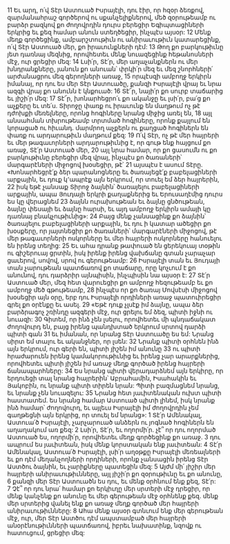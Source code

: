 11 Եւ արդ, ո՛վ Տէր Աստուած Իսրայէլի, դու էիր, որ հզօր ձեռքով, զարմանահրաշ գործերով ու սքանչելիքներով, մեծ զօրութեամբ ու բարձր բազկով քո ժողովրդին դուրս բերեցիր Եգիպտացիների երկրից եւ քեզ համար անուն ստեղծեցիր, ինչպէս այսօր: 12 Մենք մեղք գործեցինք, ամբարշտութիւն ու անիրաւութիւն կատարեցինք, ո՛վ Տէր Աստուած մեր, քո իրաւունքների դէմ: 13 Թող քո բարկութիւնը յետ դառնայ մեզնից, որովհետեւ մենք նուազեցինք հեթանոսների մէջ, ուր ցրեցիր մեզ: 14 Լսի՛ր, Տէ՛ր, մեր աղաչանքներն ու մեր խնդրանքները, յանուն քո անուան՝ փրկի՛ր մեզ եւ մեզ շնորհների՛ արժանացրու մեզ գերողների առաջ, 15 որպէսզի ամբողջ երկիրն իմանայ, որ դու ես մեր Տէր Աստուածը, քանզի Իսրայէլի վրայ եւ նրա ազգի վրայ քո անունն է կնքուած: 16 Տէ՜ր, նայի՛ր քո սուրբ տաճարից եւ յիշի՛ր մեզ: 17 Տէ՜ր, խոնարհեցրո՛ւ քո ականջը եւ լսի՛ր, բա՛ց քո աչքերը եւ տե՛ս. Տիրոջը փառք ու իրաւունք են մաղթում ոչ թէ դժոխքի մեռելները, որոնց հոգիները նրանց միջից առել են, 18 այլ անսահման տխրութեամբ տրտմած հոգիները, որոնք քայլում են կորացած ու հիւանդ. մարմրող աչքերն ու քաղցած հոգիներն են փառք ու արդարութիւն մաղթում քեզ:
19 Ո՛վ Տէր, ոչ թէ մեր հայրերի եւ մեր թագաւորների արդարութիւնից է, որ գութ ենք հայցում քո առաջ, Տէ՛ր Աստուած մեր, 20 այլ նրա համար, որ քո ցասումն ու քո բարկութիւնը բերեցիր մեզ վրայ, ինչպէս քո ծառաների՝ մարգարէների միջոցով խօսեցիր, թէ՝ 21 այսպէս է ասում Տէրը. «Խոնարհեցրէ՛ք ձեր պարանոցները եւ ծառայեցէ՛ք բաբելացիների արքային, եւ դուք կ՚ապրէք այն երկրում, որ տուել եմ ձեր հայրերին, 22 իսկ եթէ չանսաք Տիրոջ ձայնին՝ ծառայելու բաբելացիների արքային, ապա Յուդայի երկրի քաղաքներից եւ Երուսաղէմից դուրս ես կը վերացնեմ 23 ձայնն ուրախութեան եւ ձայնը ցնծութեան, ձայնը փեսայի եւ ձայնը հարսի, եւ այդ ամբողջ երկիրն ամայի կը դառնայ բնակչութիւնից»:
24 Բայց մենք չանսացինք քո ձայնին՝ ծառայելու բաբելացիների արքային, եւ դու ի կատար ածեցիր քո խօսքերը, որ յայտնեցիր քո ծառաների՝ մարգարէների միջոցով, թէ մեր թագաւորների ոսկորները եւ մեր հայրերի ոսկորները հանուելու են իրենց տեղից: 25 Եւ ահա դրանք թափուած են ցերեկուայ տօթին ու գիշերուայ ցրտին, իսկ իրենք իրենց վախճանը գտան չարաչար ցաւերով, սովով, սրով ու գերութեամբ: 26 Իսրայէլի տան եւ Յուդայի տան չարութեան պատճառով քո տաճարը, որը կոչւում է քո անունով, դու դարձրիր այնպիսին, ինչպիսին նա այսօր է:
27 Տէ՛ր Աստուած մեր, մեզ հետ վարուեցիր քո ամբողջ հեզութեամբ եւ քո ամբողջ մեծ գթութեամբ, 28 ինչպէս որ քո ծառայ Մովսէսի միջոցով խօսեցիր այն օրը, երբ դու Իսրայէլի որդիների առաջ պատուիրեցիր գրել քո օրէնքը եւ ասել. 29 «Եթէ դուք չլսէք իմ ձայնը, ապա ձեր բարձրագոչ շռինդը ազգերի մէջ, ուր ցրելու եմ ձեզ, պիտի իջնի ու նուազի: 30 Գիտեմ, որ ինձ չեն լսելու, որովհետեւ մի պնդաճակատ ժողովուրդ են, բայց իրենց պանդխտած երկրում սրտով դարձի պիտի գան 31 եւ իմանան, որ նրանց Տէր Աստուածը ես եմ: Նրանց սիրտ եմ տալու եւ ականջներ, որ լսեն: 32 Նրանք պիտի օրհնեն ինձ այն երկրում, ուր գերի են, պիտի յիշեն իմ անունը 33 ու պիտի հրաժարուեն իրենց կամակորութիւնից եւ իրենց չար արարքներից, որովհետեւ պիտի յիշեն իմ առաջ մեղք գործած իրենց հայրերի ճանապարհները: 34 Ես նրանց պիտի վերադարձնեմ այն երկիրը, որ երդուեցի տալ նրանց հայրերին՝ Աբրահամին, Իսահակին եւ Յակոբին, ու նրանք պիտի տիրեն նրան: Պիտի բազմացնեմ նրանց, եւ նրանք չեն նուազելու: 35 Նրանց հետ յաւիտենական ուխտ պիտի հաստատեմ. ես նրանց համար Աստուած պիտի լինեմ, իսկ նրանք ինձ համար՝ ժողովուրդ, եւ այլեւս Իսրայէլի իմ ժողովրդին չեմ գաղթեցնի այն երկրից, որ տուել եմ նրանց»:
1 Տէ՛ր Ամենակալ, Աստուա՛ծ Իսրայէլի, չարչարուած անձերն ու յոգնած հոգիներն են աղաղակում առ քեզ: 2 Լսի՛ր, Տէ՛ր, եւ ողորմի՛ր. չէ՞ որ դու ողորմած Աստուած ես, ողորմի՛ր, որովհետեւ մեղք գործեցինք քո առաջ. 3 դու ապրում ես յաւիտեան, իսկ մենք կորստական ենք յաւիտեան: 4 Տէ՛ր Ամենակալ, Աստուա՛ծ Իսրայէլի, լսի՛ր աղօթքը Իսրայէլի մեռեալների եւ քո դէմ մեղանչողների որդիների, որոնք չանսացին իրենց Տէր Աստծու ձայնին, եւ չարիքները պատեցին մեզ: 5 Այժմ մի՛ յիշիր մեր հայրերի անիրաւութիւնները, այլ յիշի՛ր քո զօրութիւնը եւ քո անունը, 6 քանզի մեր Տէր Աստուածն ես դու, եւ մենք օրհնում ենք քեզ, Տէ՛ր: 7 Չէ՞ որ դու նրա՛ համար քո երկիւղը մեր սրտերի մէջ դրեցիր, որ մենք կանչենք քո անունը եւ մեր գերութեան մէջ օրհնենք քեզ. մենք մեր սրտերից վանել ենք քո առաջ մեղք գործած մեր հայրերի անիրաւութիւնները: 8 Ահա մենք այսօր գտնւում ենք մեր գերութեան մէջ, ուր, մեր Տէր Աստծու դէմ ապստամբած մեր հայրերի անօրէնութիւնների պատճառով, իբրեւ նախատինք, նզովք ու հատուցում, ցրեցիր մեզ:
